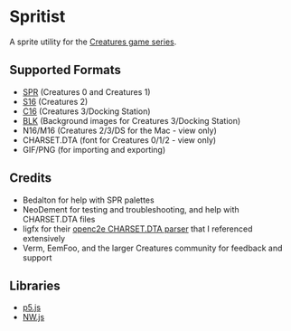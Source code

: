 # Spritist
A sprite utility for the [Creatures game series](https://creatures.wiki/).

## Supported Formats
* [SPR](https://creatures.wiki/SPR_files) (Creatures 0 and Creatures 1)
* [S16](https://creatures.wiki/S16_files) (Creatures 2)
* [C16](https://creatures.wiki/C16_files) (Creatures 3/Docking Station)
* [BLK](https://creatures.wiki/BLK_files) (Background images for Creatures 3/Docking Station)
* N16/M16 (Creatures 2/3/DS for the Mac - view only)
* CHARSET.DTA (font for Creatures 0/1/2 - view only)
* GIF/PNG (for importing and exporting)

## Credits
* Bedalton for help with SPR palettes
* NeoDement for testing and troubleshooting, and help with CHARSET.DTA files
* ligfx for their [openc2e CHARSET.DTA parser](https://github.com/openc2e/openc2e/blob/main/src/fileformats/charsetdta.cpp) that I referenced extensively
* Verm, EemFoo, and the larger Creatures community for feedback and support

## Libraries
* [p5.js](https://p5js.org/)
* [NW.js](https://nwjs.io/)